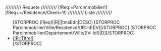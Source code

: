 ////////// Requete //////////
[!Req:=ParcImmobilier!]
[!Req+=/Residence/Client=1!]
////////// Liste //////////
<ul class="lvl1">
	[STORPROC [!Req!]|R|||tmsEdit|DESC]
		[STORPROC ParcImmobilier/Ville/Residence/[!R::Id!]|V][/STORPROC]
		[STORPROC ParcImmobilier/Departement/Ville/[!V::Id!]|D][/STORPROC]
		<li class="lvl1 [IF [!Voir!]!=] current[/IF] ">
			<a class="lvl1" href="/[!Systeme::getMenu(ParcImmobilier)!]/Departement/[!D::Lien!]/Ville/[!V::Lien!]/Residence/[!R::Lien!]?Affichage=Client">[!R::Titre!]</a>
			<ul class="lvl2"><li style="display:none"></li></ul>
		</li>
	[/STORPROC]
</ul>
